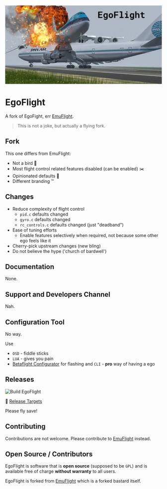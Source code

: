 ![EgoFlight](.github/EgoFlight.png)

# EgoFlight

A fork of EgoFight, err [EmuFlight](https://github.com/emuflight/EmuFlight).

> This is not a joke, but actually a flying fork.

## Fork

This one differs from EmuFlight:

 * Not a bird 🦉
 * Most flight control related features disabled (can be enabled) ✂️
 * Opinionated defaults 🧪
 * Different branding ™️

## Changes
 
 * Reduce complexity of flight control
   * `pid.c` defaults changed
   * `gyro.c` defaults changed
   * `rc_controls.c` defaults changed (just "deadband")
 * Ease of tuning efforts
   * Enable features selectively when required, not because some other ego feels like it
 * Cherry-pick upstream changes (new bling)
 * Do not believe the hype ('church of bardwell')

## Documentation

None.

## Support and Developers Channel

Nah.

## Configuration Tool

No way.

Use

 * `OSD` - fiddle sticks
 * `LUA` - gives you pain
 * [Betaflight Configurator](https://github.com/betaflight/betaflight-configurator) for flashing and `CLI` - **pro** way of having a ego

## Releases

![Build EgoFlight](https://github.com/gretel/EgoFlight/workflows/Build%20EgoFlight/badge.svg)

🛫 [Release Targets](https://github.com/gretel/EgoFlight/releases)

Please fly save!

## Contributing

Contributions are not welcome. Please contribute to [EmuFlight](https://github.com/emuflight/EmuFlight) instead.

## Open Source / Contributors

EgoFlight is software that is **open source** (supposed to be `GPL`) and is available free of charge **without warranty** to all users.

EgoFlight is forked from [EmuFlight](https://github.com/emuflight/EmuFlight) which is a forked bastard itself.
